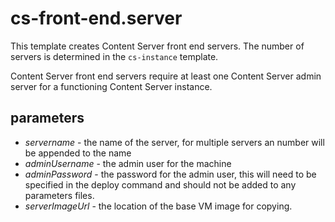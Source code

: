# cs-front-end.server

This template creates Content Server front end servers. The number of servers is determined in the `cs-instance` template.

Content Server front end servers require at least one Content Server admin server for a functioning Content Server instance.

## parameters

* *servername* - the name of the server, for multiple servers an number will be appended to the name
* *adminUsername* - the admin user for the machine
* *adminPassword* - the password for the admin user, this will need to be specified in the deploy command and should not be added to any parameters files.
* *serverImageUrl* - the location of the base VM image for copying.